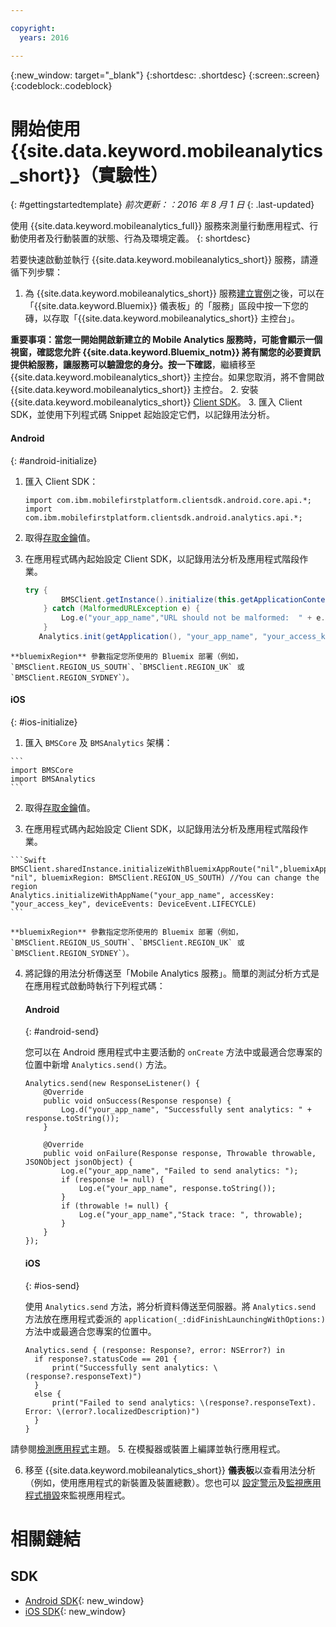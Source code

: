 ```yaml
---

copyright:
  years: 2016

---
```

{:new_window: target="_blank"}
{:shortdesc: .shortdesc}
{:screen:.screen}
{:codeblock:.codeblock}

# 開始使用 {{site.data.keyword.mobileanalytics_short}}（實驗性）  

{: #gettingstartedtemplate}
*前次更新：：2016 年 8 月 1 日*
{: .last-updated}

使用 {{site.data.keyword.mobileanalytics_full}} 服務來測量行動應用程式、行動使用者及行動裝置的狀態、行為及環境定義。
{: shortdesc}

若要快速啟動並執行 {{site.data.keyword.mobileanalytics_short}} 服務，請遵循下列步驟：

1. 為 {{site.data.keyword.mobileanalytics_short}} 服務[建立實例](https://console.{DomainName}/docs/services/reqnsi.html#req_instance)之後，可以在「{{site.data.keyword.Bluemix}} 儀表板」的「服務」區段中按一下您的磚，以存取「{{site.data.keyword.mobileanalytics_short}} 主控台」。

  **重要事項：**當您一開始開啟新建立的 Mobile Analytics 服務時，可能會顯示一個視窗，確認您允許 {{site.data.keyword.Bluemix_notm}} 將有關您的必要資訊提供給服務，讓服務可以驗證您的身分。按一下**確認**，繼續移至 {{site.data.keyword.mobileanalytics_short}} 主控台。如果您取消，將不會開啟 {{site.data.keyword.mobileanalytics_short}} 主控台。
2. 安裝 {{site.data.keyword.mobileanalytics_short}} [Client SDK](install-client-sdk.html)。
3. 匯入 Client SDK，並使用下列程式碼 Snippet 起始設定它們，以記錄用法分析。
  #### Android
  {: #android-initialize}
  1. 匯入 Client SDK：
		
		```
		import com.ibm.mobilefirstplatform.clientsdk.android.core.api.*;
		import com.ibm.mobilefirstplatform.clientsdk.android.analytics.api.*;
		```

  2. 取得[存取金鑰](sdk.html#analytics-clientkey)值。
  3. 在應用程式碼內起始設定 Client SDK，以記錄用法分析及應用程式階段作業。
		
		```Java
		try {
		        BMSClient.getInstance().initialize(this.getApplicationContext(), "", "", BMSClient.REGION_US_SOUTH);
		    } catch (MalformedURLException e) {
		        Log.e("your_app_name","URL should not be malformed:  " + e.getLocalizedMessage());
		    }
		   Analytics.init(getApplication(), "your_app_name", "your_access_key", Analytics.DeviceEvent.LIFECYCLE);
		```
    **bluemixRegion** 參數指定您所使用的 Bluemix 部署（例如，`BMSClient.REGION_US_SOUTH`、`BMSClient.REGION_UK` 或 `BMSClient.REGION_SYDNEY`）。

  #### iOS
  {: #ios-initialize}
  1. 匯入 `BMSCore` 及 `BMSAnalytics` 架構：

    ```
    import BMSCore
    import BMSAnalytics
    ```

  2. 取得[存取金鑰](sdk.html#analytics-clientkey)值。

  3. 在應用程式碼內起始設定 Client SDK，以記錄用法分析及應用程式階段作業。
	
	```Swift
	BMSClient.sharedInstance.initializeWithBluemixAppRoute("nil",bluemixAppGUID: "nil", bluemixRegion: BMSClient.REGION_US_SOUTH) //You can change the region
	Analytics.initializeWithAppName("your_app_name", accessKey: "your_access_key", deviceEvents: DeviceEvent.LIFECYCLE)
	```

    **bluemixRegion** 參數指定您所使用的 Bluemix 部署（例如，`BMSClient.REGION_US_SOUTH`、`BMSClient.REGION_UK` 或 `BMSClient.REGION_SYDNEY`）。

4. 將記錄的用法分析傳送至「Mobile Analytics 服務」。簡單的測試分析方式是在應用程式啟動時執行下列程式碼：

	#### Android
	{: #android-send}
	
	您可以在 Android 應用程式中主要活動的 `onCreate` 方法中或最適合您專案的位置中新增 `Analytics.send()` 方法。
	
	```
	Analytics.send(new ResponseListener() {
	    @Override
	    public void onSuccess(Response response) {
	        Log.d("your_app_name", "Successfully sent analytics: " + response.toString());
	    }
		
	    @Override
	    public void onFailure(Response response, Throwable throwable, JSONObject jsonObject) {
	        Log.e("your_app_name", "Failed to send analytics: ");
	        if (response != null) {
	            Log.e("your_app_name", response.toString());
	        }
	        if (throwable != null) {
	            Log.e("your_app_name","Stack trace: ", throwable);
	        }
	    }
	});
	```
	
	#### iOS
	{: #ios-send}
	
	
	使用 `Analytics.send` 方法，將分析資料傳送至伺服器。將 `Analytics.send` 方法放在應用程式委派的 `application(_:didFinishLaunchingWithOptions:)` 方法中或最適合您專案的位置中。 
		
	```
	Analytics.send { (response: Response?, error: NSError?) in
	  if response?.statusCode == 201 {
	      print("Successfully sent analytics: \(response?.responseText)")
	  }
	  else {
	      print("Failed to send analytics: \(response?.responseText). Error: \(error?.localizedDescription)")
	  }
	}
	```
請參閱[檢測應用程式](sdk.html)主題。
5. 在模擬器或裝置上編譯並執行應用程式。

6. 移至 {{site.data.keyword.mobileanalytics_short}} **儀表板**以查看用法分析（例如，使用應用程式的新裝置及裝置總數）。您也可以<!-- [creating custom charts](app-monitoring.html#custom-charts), --> [設定警示](app-monitoring.html#alerts)及[監視應用程式損毀](app-monitoring.html#monitor-app-crash)來監視應用程式。 


# 相關鏈結

## SDK
* [Android SDK](https://github.com/ibm-bluemix-mobile-services/bms-clientsdk-android-analytics){: new_window}  
* [iOS SDK](https://github.com/ibm-bluemix-mobile-services/bms-clientsdk-swift-analytics){: new_window}
